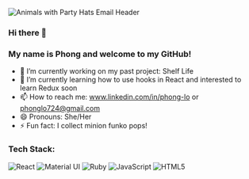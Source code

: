 ![Animals with Party Hats Email Header](https://user-images.githubusercontent.com/71865317/117759987-06d0bb00-b1e2-11eb-829d-028ea4564feb.png)
### Hi there 👋

### My name is Phong and welcome to my GitHub!

- 🔭 I’m currently working on my past project: Shelf Life
- 🌱 I’m currently learning how to use hooks in React and interested to learn Redux soon
- 📫 How to reach me: www.linkedin.com/in/phong-lo or phonglo724@gmail.com
- 😄 Pronouns: She/Her
- ⚡ Fun fact: I collect minion funko pops!

### Tech Stack:
![React](https://img.shields.io/badge/React-38B2AC?style=for-the-badge&logo=react&logoColor=white)
![Material UI](https://img.shields.io/badge/Material--UI-blue?style=for-the-badge&logo=material-ui&logoColor=white)
![Ruby](https://img.shields.io/badge/Ruby-red?style=for-the-badge&logo=ruby&logoColor=white)
![JavaScript](https://img.shields.io/badge/JAVASCRIPT-000000?logo=javascript&logoColor=ffd648&style=for-the-badge)
![HTML5](https://img.shields.io/badge/-HTML5-purple?logo=html5&logoColor=white&style=for-the-badge)

<!--
**phonglo724/phonglo724** is a ✨ _special_ ✨ repository because its `README.md` (this file) appears on your GitHub profile.

Here are some ideas to get you started:

- 🔭 I’m currently working on ...
- 🌱 I’m currently learning ...
- 👯 I’m looking to collaborate on ...
- 🤔 I’m looking for help with ...
- 💬 Ask me about ...
- 📫 How to reach me: ...
- 😄 Pronouns: ...
- ⚡ Fun fact: ...
-->

